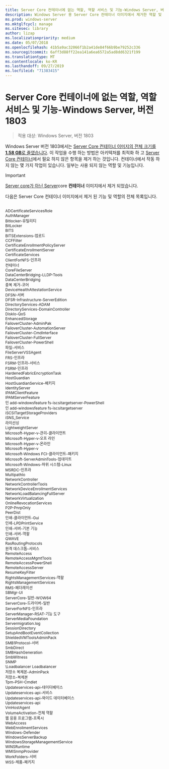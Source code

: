 ```yaml
---
title: Server Core 컨테이너에 없는 역할, 역할 서비스 및 기능-Windows Server, 버전 1803
description: Windows Server 용 Server Core 컨테이너 이미지에서 제거한 역할 및 기능에 대해 알아봅니다.
ms.prod: windows-server
ms.mktglfcycl: manage
ms.sitesec: library
author: lizap
ms.localizationpriority: medium
ms.date: 05/07/2018
ms.openlocfilehash: 41b5a9ac32066f1b2a41de84f66b9be79252c336
ms.sourcegitcommit: 6aff3d88ff22ea141a6ea6572a5ad8dd6321f199
ms.translationtype: MT
ms.contentlocale: ko-KR
ms.lasthandoff: 09/27/2019
ms.locfileid: "71383415"
---
```

# <a name="roles-role-services-and-features-not-in-server-core-containers---windows-server-version-1803"></a>Server Core 컨테이너에 없는 역할, 역할 서비스 및 기능-Windows Server, 버전 1803

> 적용 대상: Windows Server, 버전 1803

Windows Server 버전 1803에서는 [Server Core 컨테이너 이미지의 전체 크기를 **1.58 GB**로 줄였습니다](https://blogs.technet.microsoft.com/virtualization/2018/01/22/a-smaller-windows-server-core-container-with-better-application-compatibility/). 이 작업을 수행 하는 방법은 아키텍처를 최적화 하 고 [Server Core 컨테이너](https://docs.microsoft.com/virtualization/windowscontainers/about/)에서 필요 하지 않은 항목을 제거 하는 것입니다. 컨테이너에서 작동 하지 않는 몇 가지 작업이 있습니다. 일부는 사용 되지 않는 역할 및 기능입니다. 

> [!IMPORTANT]
> [Server core가 아닌 Server](server-core-roles-and-services.md)core **컨테이너** 이미지에서 제거 되었습니다. 

다음은 Server Core 컨테이너 이미지에서 제거 된 기능 및 역할의 전체 목록입니다.

<div style='font-size:9.0pt'>

<br>ADCertificateServicesRole
<br>AuthManager
<br>Bitlocker-유틸리티
<br>BitLocker
<br>BITS
<br>BITSExtensions-업로드
<br>CCFFilter
<br>CertificateEnrollmentPolicyServer
<br>CertificateEnrollmentServer
<br>CertificateServices
<br>ClientForNFS-인프라
<br>컨테이너
<br>CoreFileServer
<br>DataCenterBridging-LLDP-Tools
<br>DataCenterBridging
<br>중복 제거-코어
<br>DeviceHealthAttestationService
<br>DFSN-서버
<br>DFSR-Infrastructure-ServerEdition
<br>DirectoryServices-ADAM
<br>DirectoryServices-DomainController
<br>DiskIo-QoS
<br>EnhancedStorage
<br>FailoverCluster-AdminPak
<br>FailoverCluster-AutomationServer
<br>FailoverCluster-CmdInterface
<br>FailoverCluster-FullServer
<br>FailoverCluster-PowerShell
<br>파일-서비스
<br>FileServerVSSAgent
<br>FRS-인프라
<br>FSRM-인프라-서비스
<br>FSRM-인프라
<br>HardenedFabricEncryptionTask
<br>HostGuardian
<br>HostGuardianService-패키지
<br>IdentityServer
<br>IPAMClientFeature
<br>IPAMServerFeature
<br>인 add-windowsfeature fs-iscsitargetserver-PowerShell
<br>인 add-windowsfeature fs-iscsitargetserver
<br>iSCSITargetStorageProviders
<br>iSNS_Service
<br>라이선싱
<br>LightweightServer
<br>Microsoft-Hyper-v-관리-클라이언트
<br>Microsoft-Hyper-v-오프 라인
<br>Microsoft-Hyper-v-온라인
<br>Microsoft-Hyper-v
<br>Microsoft-Windows FCI-클라이언트-패키지
<br>Microsoft-ServerAdminTools-업데이트
<br>Microsoft-Windows-하위 시스템-Linux
<br>MSRDC-인프라
<br>MultipathIo
<br>NetworkController
<br>NetworkControllerTools
<br>NetworkDeviceEnrollmentServices
<br>NetworkLoadBalancingFullServer
<br>NetworkVirtualization
<br>OnlineRevocationServices
<br>P2P-PnrpOnly
<br>PeerDist
<br>인쇄-클라이언트-Gui
<br>인쇄-LPDPrintService
<br>인쇄-서버-기본 기능
<br>인쇄-서버-역할
<br>QWAVE
<br>RasRoutingProtocols
<br>원격 데스크톱-서비스
<br>RemoteAccess
<br>RemoteAccessMgmtTools
<br>RemoteAccessPowerShell
<br>RemoteAccessServer
<br>ResumeKeyFilter
<br>RightsManagementServices-역할
<br>RightsManagementServices
<br>RMS-페더레이션
<br>SBMgr-UI
<br>ServerCore-일반-WOW64
<br>ServerCore-드라이버-일반
<br>ServerForNFS-인프라
<br>ServerManager-RSAT-기능 도구
<br>ServerMediaFoundation
<br>Servermigration.log
<br>SessionDirectory
<br>SetupAndBootEventCollection
<br>ShieldedVMToolsAdminPack
<br>SMB1Protocol-서버
<br>SmbDirect
<br>SMBHashGeneration
<br>SmbWitness
<br>SNMP
<br>\Loadbalancer Loadbalancer
<br>저장소 복제본-AdminPack
<br>저장소-복제본
<br>Tpm-PSH-Cmdlet
<br>Updateservices-api-데이터베이스
<br>Updateservices-api-서비스
<br>Updateservices-api-와이드 데이터베이스
<br>Updateservices-api
<br>VmHostAgent
<br>VolumeActivation-전체 역할
<br>웹 응용 프로그램-프록시
<br>WebAccess
<br>WebEnrollmentServices
<br>Windows-Defender
<br>WindowsServerBackup
<br>WindowsStorageManagementService
<br>WINSRuntime
<br>WMISnmpProvider
<br>WorkFolders-서버
<br>WSS-제품-패키지

</div>